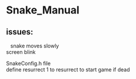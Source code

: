 # Snake_Manual

issues:
----------------------------------------------
    snake moves slowly <br>
    screen blink <br>

SnakeConfig.h file <br>
define resurrect 1 to resurrect to start game if dead <br>
